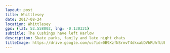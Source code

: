 ```yaml
---
layout: post
title: Whittlesey
date: 2017-08-24
location: Whittlesey
gps: {lat: 52.558002, lng: -0.130331}
subtitle: The Cushings have left Harlow
description: Skate parks, family and late night chats
titleImage: https://drive.google.com/uc?id=0B9XzfNSrmvT4dkxabDVhRUhfLUE
---
```

